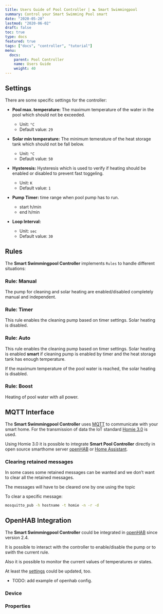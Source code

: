 ```yaml
---
title: Users Guide of Pool Controller | 🏊 Smart Swimmingpool
summary: Control your Smart Swimming Pool smart
date: "2020-05-28"
lastmod: "2020-06-02"
draft: false
toc: true
type: docs
featured: true
tags: ["docs", "controller", "tutorial"]
menu:
  docs:
    parent: Pool Controller
    name: Users Guide
    weight: 40
---
```


## Settings

There are some specific settings for the controller:

- **Pool max. temperature:** The maximum temperature of the water in the pool which should not be exceeded.

  - Unit: `°C`
  - Default value: `29`

- **Solar min temperature:** The minimum temerature of the heat storage tank which should not be fall below.

  - Unit: `°C`
  - Default value: `50`

- **Hysteresis:** Hysteresis which is used to verify if heating should be enabled or disabled to prevent fast toggeling.

  - Unit: `K`
  - Default value: `1`

- **Pump Timer:** time range when pool pump has to run.
  - start h/min
  - end h/min

- **Loop Interval:**

  - Unit: `sec`
  - Default value: `30`

## Rules

The **Smart Swimmingpool Controller** implements `Rules` to handle different situations:

### Rule: Manual

The pump for cleaning and solar heating are enabled/disabled completely manual and independent.

### Rule: Timer

This rule enables the cleaning pump based on timer settings.
Solar heating is disabled.

### Rule: Auto

This rule enables the cleaning pump based on timer settings.
Solar heating is enabled **smart** if cleaning pump is enabled by timer and the heat storage tank has enough temperature.

If the maximum temperature of the pool water is reached, the solar heating is disabled.

### Rule: Boost

Heating of pool water with all power.

## MQTT Interface

The **Smart Swimmingpool Controller** uses [MQTT](http://mqtt.org/) to communicate with your smart home. For the transmission of data the IoT standard [Homie 3.0](https://homieiot.github.io) is used.

Using Homie 3.0 it is possible to integrate **Smart Pool Controller** directly in open source smarthome server [openHAB](https://www.openhab.org/) or [Home Assistant](https://www.home-assistant.io/).


### Clearing retained messages

In some cases some retained messages can be wanted and we don’t want to clear all the retained messages.

The messages will have to be cleared one by one using the topic

To clear a specific message:

```bash
mosquitto_pub -h hostname -t homie -n -r -d
```

## OpenHAB Integration

The **Smart Swimmingpool Controller** could be integrated in [openHAB](https://www.openhab.org) since version 2.4.

It is possible to interact with the controller to enable/disable the pump or to swith the current rule.

Also it is possible to monitor the current values of temperatures or states.

At least the [settings](#settings) could be updated, too.

- TODO: add example of openhab config.

### Device

### Properties
